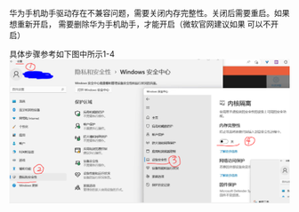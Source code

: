 华为手机助手驱动存在不兼容问题，需要关闭内存完整性。关闭后需要重启。如果想重新开启，
需要删除华为手机助手，才能开启（微软官网建议如果 可以不开启）

具体步骤参考如下图中所示1-4
![](.01_win11华为手机助手无法连接_images/01_win11华为手机助手无法连接.png)